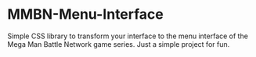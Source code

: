 # MMBN-Menu-Interface
Simple CSS library to transform your interface to the menu interface of the Mega Man Battle Network game series. Just a simple project for fun.

